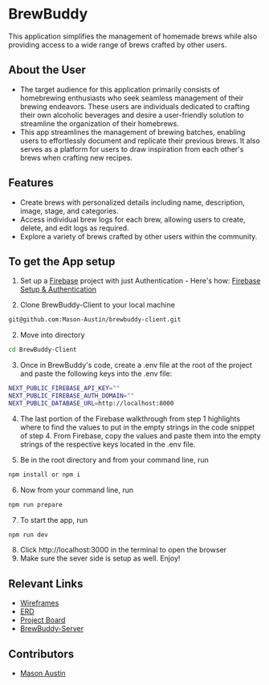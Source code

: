 # BrewBuddy

This application simplifies the management of homemade brews while also providing access to a wide range of brews crafted by other users.


## About the User <!-- This is a scaled down user persona -->
- The target audience for this application primarily consists of homebrewing enthusiasts who seek seamless management of their brewing endeavors. These users are individuals dedicated to crafting their own alcoholic beverages and desire a user-friendly solution to         streamline the organization of their homebrews.
- This app streamlines the management of brewing batches, enabling users to effortlessly document and replicate their previous brews. It also serves as a platform for users to draw inspiration from each other's brews when crafting new recipes.

## Features <!-- List your app features using bullets! Do NOT use a paragraph. No one will read that! -->
- Create brews with personalized details including name, description, image, stage, and categories.
- Access individual brew logs for each brew, allowing users to create, delete, and edit logs as required.
- Explore a variety of brews crafted by other users within the community.

## To get the App setup

1. Set up a [Firebase](https://firebase.google.com/) project with just Authentication - Here's how: [Firebase Setup & Authentication](https://www.loom.com/share/163ffe1539bb482196efa713ed6231e9)

2. Clone BrewBuddy-Client to your local machine
``` bash
git@github.com:Mason-Austin/brewbuddy-client.git
```

2. Move into directory
``` bash
cd BrewBuddy-Client
```

3. Once in BrewBuddy's code, create a .env file at the root of the project and paste the following keys into the .env file:
``` bash
NEXT_PUBLIC_FIREBASE_API_KEY=""
NEXT_PUBLIC_FIREBASE_AUTH_DOMAIN=""
NEXT_PUBLIC_DATABASE_URL=http://localhost:8000 

```

4. The last portion of the Firebase walkthrough from step 1 highlights where to find the values to put in the empty strings in the code snippet of step 4. From Firebase, copy the values and paste them into the empty strings of the respective keys located in the .env file.

5. Be in the root directory and from your command line, run
``` bash
npm install or npm i
```
6. Now from your command line, run
``` bash
npm run prepare
```
7. To start the app, run
``` bash
npm run dev
```
8. Click http://localhost:3000 in the terminal to open the browser
9. Make sure the sever side is setup as well. Enjoy!
## Relevant Links <!-- Link to all the things that are required outside of the ones that have their own section -->
- [Wireframes]([https://www.figma.com/file/svGZ43BBtw5uhmCspc6kDY/3.5e-Spell-book?type=design&node-id=0%3A1&mode=design&t=kcYstrhlOxDXDu8d-1](https://www.figma.com/file/sDoylO5F3Bj4uGVKj9uiEZ/BrewBuddy?type=whiteboard&node-id=0-1&t=C0d58Pbr9NtLLnBS-0))
- [ERD](https://dbdiagram.io/d/Brew-Buddy-65cab807ac844320aeff0b4c)
- [Project Board](https://github.com/users/Mason-Austin/projects/5)
- [BrewBuddy-Server](https://github.com/Mason-Austin/brewbuddy-server)

<!-- ## Project Screenshots These can be inside of your project. Look at the repos from class and see how the images are included in the readme <img width="1148" alt="Your Alt" src="your-link.png"> -->

## Contributors
- [Mason Austin](https://github.com/Mason-Austin)
